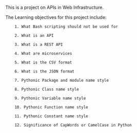 This is a project on APIs in Web Infrastructure.

The Learning objectives for this project include:

        1. What Bash scripting should not be used for

        2. What is an API

        3. What is a REST API

        4. What are microservices

        5. What is the CSV format

        6. What is the JSON format

        7. Pythonic Package and module name style

        8. Pythonic Class name style

        9. Pythonic Variable name style

        10. Pythonic Function name style

        11. Pythonic Constant name style

        12. Significance of CapWords or CamelCase in Python
